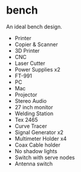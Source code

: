 # bench
An ideal bench design.
- Printer
- Copier & Scanner
- 3D Printer
- CNC
- Laser Cutter
- Power Supplies x2
- FT-991
- PC
- Mac
- Projector
- Stereo Audio
- 27 inch monitor
- Welding Station
- Tex 2465
- Curve Tracer
- Signal Generator x2
- Multimeter Holder x4
- Coax Cable holder
- No shadow lights
- Switch with serve nodes
- Antenna switch
